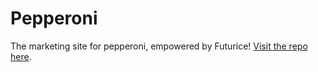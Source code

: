# Pepperoni
The marketing site for pepperoni, empowered by Futurice!
[Visit the repo here](https://github.com/futurice/pepperoni-app-kit).
